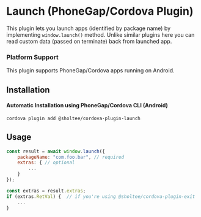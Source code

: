 # Launch (PhoneGap/Cordova Plugin)

This plugin lets you launch apps (identified by package name) by implementing `window.launch()` method. Unlike similar plugins here you can read custom data (passed on terminate) back from launched app.

### Platform Support

This plugin supports PhoneGap/Cordova apps running on Android.

## Installation

#### Automatic Installation using PhoneGap/Cordova CLI (Android)

`cordova plugin add @sholtee/cordova-plugin-launch`

## Usage
```js
const result = await window.launch({
    packageName: "com.foo.bar", // required
	extras: { // optional
	    ...
	}
});

const extras = result.extras;
if (extras.RetVal) {  // if you're using @sholtee/cordova-plugin-exit
    ...
}
```